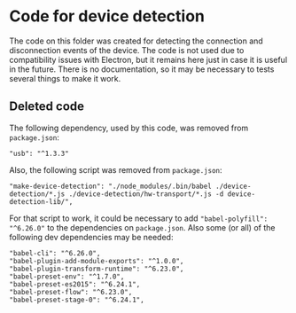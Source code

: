 # Code for device detection

The code on this folder was created for detecting the connection and disconnection events
of the device. The code is not used due to compatibility issues with Electron, but it
remains here just in case it is useful in the future. There is no documentation, so it may be
necessary to tests several things to make it work.

## Deleted code

The following dependency, used by this code, was removed from `package.json`:

```
"usb": "^1.3.3"
```

Also, the following script was removed from `package.json`:

```
"make-device-detection": "./node_modules/.bin/babel ./device-detection/*.js ./device-detection/hw-transport/*.js -d device-detection-lib/",
```

For that script to work, it could be necessary to add `"babel-polyfill": "^6.26.0"` to the dependencies
on `package.json`. Also some (or all) of the following dev dependencies may be needed:

```
"babel-cli": "^6.26.0",
"babel-plugin-add-module-exports": "^1.0.0",
"babel-plugin-transform-runtime": "^6.23.0",
"babel-preset-env": "^1.7.0",
"babel-preset-es2015": "^6.24.1",
"babel-preset-flow": "^6.23.0",
"babel-preset-stage-0": "^6.24.1",
```
